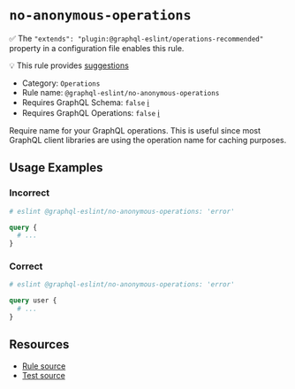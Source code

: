 # `no-anonymous-operations`

✅ The `"extends": "plugin:@graphql-eslint/operations-recommended"` property in a configuration file
enables this rule.

💡 This rule provides
[suggestions](https://eslint.org/docs/developer-guide/working-with-rules#providing-suggestions)

- Category: `Operations`
- Rule name: `@graphql-eslint/no-anonymous-operations`
- Requires GraphQL Schema: `false`
  [ℹ️](/docs/getting-started#extended-linting-rules-with-graphql-schema)
- Requires GraphQL Operations: `false`
  [ℹ️](/docs/getting-started#extended-linting-rules-with-siblings-operations)

Require name for your GraphQL operations. This is useful since most GraphQL client libraries are
using the operation name for caching purposes.

## Usage Examples

### Incorrect

```graphql
# eslint @graphql-eslint/no-anonymous-operations: 'error'

query {
  # ...
}
```

### Correct

```graphql
# eslint @graphql-eslint/no-anonymous-operations: 'error'

query user {
  # ...
}
```

## Resources

- [Rule source](https://github.com/B2o5T/graphql-eslint/tree/master/packages/plugin/src/rules/no-anonymous-operations.ts)
- [Test source](https://github.com/B2o5T/graphql-eslint/tree/master/packages/plugin/__tests__/no-anonymous-operations.spec.ts)
